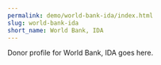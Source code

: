 ```yaml
---
permalink: demo/world-bank-ida/index.html
slug: world-bank-ida
short_name: World Bank, IDA
---
```


Donor profile for World Bank, IDA goes here.
